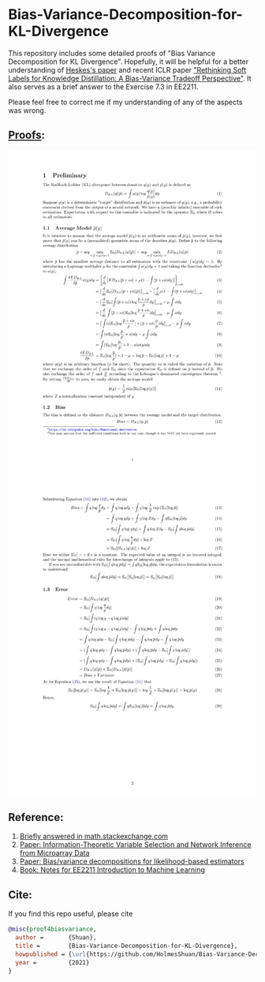 # Bias-Variance-Decomposition-for-KL-Divergence
This repository includes some detailed proofs of "Bias Variance Decomposition for KL Divergence". Hopefully, it will be helpful for a better understanding of [Heskes's paper](https://direct.mit.edu/neco/article-pdf/10/6/1425/813893/089976698300017232.pdf) and recent ICLR paper ["Rethinking Soft Labels for Knowledge Distillation: A Bias-Variance Tradeoff Perspective"](https://openreview.net/pdf?id=gIHd-5X324). It also serves as a brief answer to the Exercise 7.3 in EE2211. 

Please feel free to correct me if my understanding of any of the aspects was wrong.

## [Proofs](./Bias_and_Variance.pdf):
![image](./pf1.jpg)
![image](./pf2.jpg)

## Reference:
1. [Briefly answered in math.stackexchange.com](https://math.stackexchange.com/questions/3017916/bias-variance-decomposition-for-kl-divergence)
2. [Paper: Information-Theoretic Variable Selection and Network Inference from Microarray Data](https://dipot.ulb.ac.be/dspace/bitstream/2013/210396/1/baf3a39e-3c11-496d-8b3b-b952a1827ca0.txt)
4. [Paper: Bias/variance decompositions for likelihood-based estimators](https://direct.mit.edu/neco/article-pdf/10/6/1425/813893/089976698300017232.pdf)
5. [Book: Notes for EE2211 Introduction to Machine Learning](https://vyftan.github.io/papers/ee2211book.pdf)

## Cite:
If you find this repo useful, please cite
```bib
@misc{proof4biasvariance,
  author =       {Shuan},
  title =        {Bias-Variance-Decomposition-for-KL-Divergence},
  howpublished = {\url{https://github.com/HolmesShuan/Bias-Variance-Decomposition-for-KL-Divergence}},
  year =         {2021}
}
```
